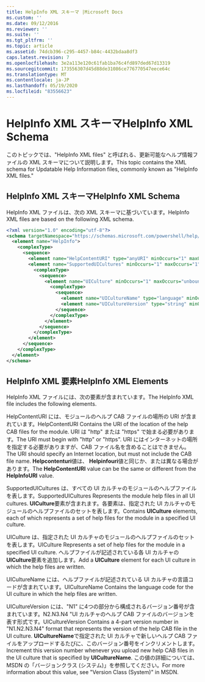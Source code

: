 ```yaml
---
title: HelpInfo XML スキーマ |Microsoft Docs
ms.custom: ''
ms.date: 09/12/2016
ms.reviewer: ''
ms.suite: ''
ms.tgt_pltfrm: ''
ms.topic: article
ms.assetid: 74dcb396-c295-4457-b84c-4432bdaa8df3
caps.latest.revision: 7
ms.openlocfilehash: 3e2a113e120c61fab1ba76c4fd897ded67d13319
ms.sourcegitcommit: 173556307d45d88de31086ce776770547eece64c
ms.translationtype: MT
ms.contentlocale: ja-JP
ms.lasthandoff: 05/19/2020
ms.locfileid: "83556623"
---
```

# <a name="helpinfo-xml-schema"></a><span data-ttu-id="6409d-102">HelpInfo XML スキーマ</span><span class="sxs-lookup"><span data-stu-id="6409d-102">HelpInfo XML Schema</span></span>

<span data-ttu-id="6409d-103">このトピックでは、"HelpInfo XML files" と呼ばれる、更新可能なヘルプ情報ファイルの XML スキーマについて説明します。</span><span class="sxs-lookup"><span data-stu-id="6409d-103">This topic contains the XML schema for Updatable Help Information files, commonly known as "HelpInfo XML files."</span></span>

## <a name="helpinfo-xml-schema"></a><span data-ttu-id="6409d-104">HelpInfo XML スキーマ</span><span class="sxs-lookup"><span data-stu-id="6409d-104">HelpInfo XML Schema</span></span>

<span data-ttu-id="6409d-105">HelpInfo XML ファイルは、次の XML スキーマに基づいています。</span><span class="sxs-lookup"><span data-stu-id="6409d-105">HelpInfo XML files are based on the following XML schema.</span></span>

```xml
<?xml version="1.0" encoding="utf-8"?>
<schema targetNamespace="https://schemas.microsoft.com/powershell/help/2010/05" xmlns="http://www.w3.org/2001/XMLSchema">
  <element name="HelpInfo">
    <complexType>
      <sequence>
        <element name="HelpContentURI" type="anyURI" minOccurs="1" maxOccurs="1" />
        <element name="SupportedUICultures" minOccurs="1" maxOccurs="1">
          <complexType>
            <sequence>
              <element name="UICulture" minOccurs="1" maxOccurs="unbounded">
                <complexType>
                  <sequence>
                    <element name="UICultureName" type="language" minOccurs="1" maxOccurs="1" />
                    <element name="UICultureVersion" type="string" minOccurs="1" maxOccurs="1" />
                  </sequence>
                </complexType>
              </element>
            </sequence>
          </complexType>
        </element>
      </sequence>
    </complexType>
  </element>
</schema>
```

## <a name="helpinfo-xml-elements"></a><span data-ttu-id="6409d-106">HelpInfo XML 要素</span><span class="sxs-lookup"><span data-stu-id="6409d-106">HelpInfo XML Elements</span></span>

<span data-ttu-id="6409d-107">HelpInfo XML ファイルには、次の要素が含まれています。</span><span class="sxs-lookup"><span data-stu-id="6409d-107">The HelpInfo XML file includes the following elements.</span></span>

<span data-ttu-id="6409d-108">HelpContentURI には、モジュールのヘルプ CAB ファイルの場所の URI が含まれています。</span><span class="sxs-lookup"><span data-stu-id="6409d-108">HelpContentURI Contains the URI of the location of the help CAB files for the module.</span></span> <span data-ttu-id="6409d-109">URI は "http" または "https" で始まる必要があります。</span><span class="sxs-lookup"><span data-stu-id="6409d-109">The URI must begin with "http" or "https".</span></span> <span data-ttu-id="6409d-110">URI にはインターネットの場所を指定する必要がありますが、CAB ファイル名を含めることはできません。</span><span class="sxs-lookup"><span data-stu-id="6409d-110">The URI should specify an Internet location, but must not include the CAB file name.</span></span> <span data-ttu-id="6409d-111">**Helpcontenturi**値は、 **Helpinfouri**値と同じか、または異なる場合があります。</span><span class="sxs-lookup"><span data-stu-id="6409d-111">The **HelpContentURI** value can be the  same or different from the **HelpInfoURI** value.</span></span>

<span data-ttu-id="6409d-112">SupportedUICultures は、すべての UI カルチャのモジュールのヘルプファイルを表します。</span><span class="sxs-lookup"><span data-stu-id="6409d-112">SupportedUICultures Represents the module help files in all UI cultures.</span></span> <span data-ttu-id="6409d-113">**UICulture**要素が含まれます。各要素は、指定された UI カルチャのモジュールのヘルプファイルのセットを表します。</span><span class="sxs-lookup"><span data-stu-id="6409d-113">Contains **UICulture** elements, each of which represents a set of help files for the module in a specified UI culture.</span></span>

<span data-ttu-id="6409d-114">UICulture は、指定された UI カルチャのモジュールのヘルプファイルのセットを表します。</span><span class="sxs-lookup"><span data-stu-id="6409d-114">UICulture Represents a set of help files for the module in a specified UI culture.</span></span> <span data-ttu-id="6409d-115">ヘルプファイルが記述されている各 UI カルチャの**UICulture**要素を追加します。</span><span class="sxs-lookup"><span data-stu-id="6409d-115">Add a **UICulture** element for each UI culture in which the help files are written.</span></span>

<span data-ttu-id="6409d-116">UICultureName には、ヘルプファイルが記述されている UI カルチャの言語コードが含まれています。</span><span class="sxs-lookup"><span data-stu-id="6409d-116">UICultureName Contains the language code for the UI culture in which the help files are written.</span></span>

<span data-ttu-id="6409d-117">UICultureVersion には、"N1" に4つの部分から構成されるバージョン番号が含まれています。N2.N3.N4 "UI カルチャのヘルプ CAB ファイルのバージョンを表す形式です。</span><span class="sxs-lookup"><span data-stu-id="6409d-117">UICultureVersion Contains a 4-part version number in "N1.N2.N3.N4" format that represents the version of the help CAB file in the UI culture.</span></span> <span data-ttu-id="6409d-118">**UICultureName**で指定された UI カルチャで新しいヘルプ CAB ファイルをアップロードするたびに、このバージョン番号をインクリメントします。</span><span class="sxs-lookup"><span data-stu-id="6409d-118">Increment this version number whenever you upload new help CAB files in the UI culture that is specified by **UICultureName**.</span></span> <span data-ttu-id="6409d-119">この値の詳細については、MSDN の「バージョンクラス (システム)」を参照してください。</span><span class="sxs-lookup"><span data-stu-id="6409d-119">For more information about this value, see "Version Class (System)" in MSDN.</span></span>
